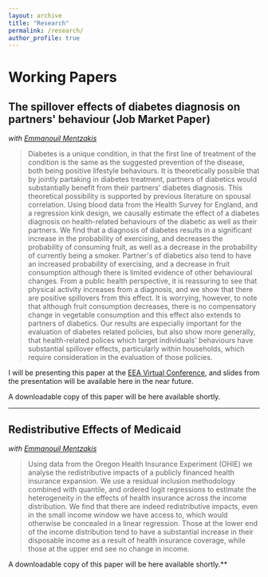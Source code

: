 ```yaml
---
layout: archive
title: "Research"
permalink: /research/
author_profile: true
---
```



Working Papers
==============

## **The spillover effects of diabetes diagnosis on partners' behaviour (Job Market Paper)** <br>
*with [Emmanouil Mentzakis](https://www.southampton.ac.uk/socsci/about/staff/em3r11.page)*

>Diabetes is a unique condition, in that the first line of treatment of the condition is the same as the suggested prevention of the disease, both being positive lifestyle behaviours. It is theoretically possible that by jointly partaking in diabetes treatment, partners of diabetics would substantially benefit from their partners' diabetes diagnosis. This theoretical possibility is supported by previous literature on spousal correlation. Using blood data from the Health Survey for England, and a regression kink design, we causally estimate the effect of a diabetes diagnosis on health-related behaviours of the diabetic as well as their partners. We find that a diagnosis of diabetes results in a significant increase in the probability of exercising, and decreases the probability of consuming fruit, as well as a decrease in the probability of currently being a smoker. Partner's of diabetics also tend to have an increased probability of exercising, and a decrease in fruit consumption although there is limited evidence of other behavioural changes. From a public health perspective, it is reassuring to see that physical activity increases from a diagnosis, and we show that there are positive spillovers from this effect. It is worrying, however, to note that although fruit consumption decreases, there is no compensatory change in vegetable consumption and this effect also extends to partners of diabetics. Our results are especially important for the evaluation of diabetes related policies, but also show more generally, that health-related polices which target individuals' behaviours have substantial spillover effects, particularly within households, which require consideration in the evaluation of those policies.

I will be presenting this paper at the [EEA Virtual Conference](https://www.eeassoc.org/index.php?site=EEA2020), and slides from the presentation will be available here in the near future.

A downloadable copy of this paper will be here available shortly.

---

## **Redistributive Effects of Medicaid** <br>
*with [Emmanouil Mentzakis](https://www.southampton.ac.uk/socsci/about/staff/em3r11.page)*

>Using data from the Oregon Health Insurance Experiment (OHIE) we analyse the redistributive impacts of a publicly financed health insurance expansion. We use a residual inclusion methodology combined with quantile, and ordered logit regressions to estimate the heterogeneity in the effects of health insurance across the income distribution. We find that there are indeed redistributive impacts, even in the small income window we have access to, which would otherwise be concealed in a linear regression. Those at the lower end of the income distribution tend to have a substantial increase in their disposable income as a result of health insurance coverage, while those at the upper end see no change in income.

A downloadable copy of this paper will be here available shortly.**
